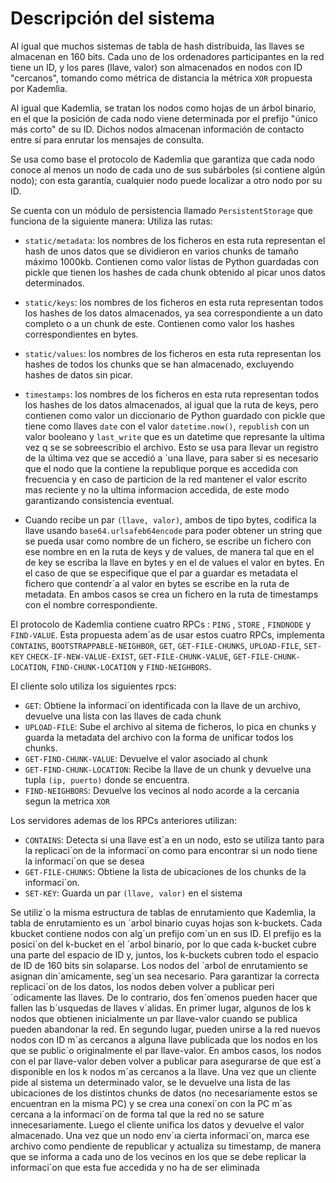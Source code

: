 # Descripción del sistema

Al igual que muchos sistemas de tabla de hash distribuida, las llaves se almacenan en 160 bits. Cada uno de los ordenadores participantes en la red tiene un ID, y los pares (llave, valor) son almacenados en nodos con ID "cercanos", tomando como métrica de distancia la métrica `XOR` propuesta por Kademlia.

Al igual que Kademlia, se tratan los nodos como hojas de un árbol binario, en el que la posición de cada nodo viene determinada por el prefijo "único más corto" de su ID. Dichos nodos almacenan información de contacto entre sí para enrutar los mensajes de consulta.

Se usa como base el protocolo de Kademlia que garantiza que cada nodo conoce al menos un nodo de cada uno de sus subárboles (si contiene algún nodo); con esta garantía, cualquier nodo puede localizar a otro nodo por su ID.

Se cuenta con un módulo de persistencia llamado `PersistentStorage` que funciona de la siguiente manera:
Utiliza las rutas:

- `static/metadata`: los nombres de los ficheros en esta ruta representan el hash de unos datos que se dividieron en varios chunks de tamaño máximo 1000kb. Contienen como valor listas de Python guardadas con pickle que tienen los hashes de cada chunk obtenido al picar unos datos determinados.
- `static/keys`: los nombres de los ficheros en esta ruta representan todos los hashes de los datos almacenados, ya sea correspondiente a un dato completo o a un chunk de este. Contienen como valor los hashes correspondientes en bytes.
- `static/values`: los nombres de los ficheros en esta ruta representan los hashes de todos los chunks que se han almacenado, excluyendo hashes de datos sin picar.
- `timestamps`: los nombres de los ficheros en esta ruta representan todos los hashes de los datos almacenados, al igual que la ruta de keys, pero contienen como valor un diccionario de Python guardado con pickle que tiene como llaves `date` con el valor `datetime.now()`, `republish` con un valor booleano y `last_write` que es un datetime que represante la ultima vez q se se sobreescribio el archivo. Esto se usa para llevar un registro de la última vez que se accedió a `una llave, para saber si es necesario que el nodo que la contiene la republique porque es accedida con frecuencia y en caso de particion de la red mantener el valor escrito mas reciente y no la ultima informacion accedida, de este modo garantizando consistencia eventual.
  
- Cuando recibe un par `(llave, valor)`, ambos de tipo bytes, codifica la llave
usando `base64.urlsafeb64encode` para poder obtener un string que se pueda usar como nombre de un fichero, se escribe un fichero con ese nombre en en la ruta de keys y de values, de manera tal que en el de key se escriba
la llave en bytes y en el de values el valor en bytes. En el caso de que se
especifique que el par a guardar es metadata el fichero que contendr´a al
valor en bytes se escribe en la ruta de metadata. En ambos casos se crea
un fichero en la ruta de timestamps con el nombre correspondiente.

El protocolo de Kademlia contiene cuatro RPCs : `PING` , `STORE` , `FINDNODE` y `FIND-VALUE`. Esta propuesta adem´as de usar estos cuatro RPCs,
implementa `CONTAINS`, `BOOTSTRAPPABLE-NEIGHBOR`, `GET`, `GET-FILE-CHUNKS`, `UPLOAD-FILE`, `SET-KEY` `CHECK-IF-NEW-VALUE-EXIST`, `GET-FILE-CHUNK-VALUE`, `GET-FILE-CHUNK-LOCATION`, `FIND-CHUNK-LOCATION` y `FIND-NEIGHBORS`.

El cliente solo utiliza los siguientes rpcs:

- `GET`: Obtiene la informaci´on identificada con la llave de un archivo, devuelve una lista con las llaves de cada chunk
- `UPLOAD-FILE`: Sube el archivo al sitema de ficheros, lo pica en chunks y guarda la metadata del archivo con la forma de unificar todos los chunks.
- `GET-FIND-CHUNK-VALUE`: Devuelve el valor asociado al chunk
- `GET-FIND-CHUNK-LOCATION`: Recibe la llave de un chunk y devuelve una tupla `(ip, puerto)` donde se encuentra.
- `FIND-NEIGHBORS`: Devuelve los vecinos al nodo acorde a la cercania segun la metrica `XOR`

Los servidores ademas de los RPCs anteriores utilizan:

- `CONTAINS`: Detecta si una llave est´a en un nodo, esto se utiliza tanto
para la replicaci´on de la informaci´on como para encontrar si un nodo tiene
la informaci´on que se desea
- `GET-FILE-CHUNKS`: Obtiene la lista de ubicaciones de los chunks de la
informaci´on.
- `SET-KEY`: Guarda un par `(llave, valor)` en el sistema

Se utiliz´o la misma estructura de tablas de enrutamiento que Kademlia, la
tabla de enrutamiento es un ´arbol binario cuyas hojas son k-buckets. Cada kbucket contiene nodos con alg´un prefijo com´un en sus ID. El prefijo es la posici´on
del k-bucket en el ´arbol binario, por lo que cada k-bucket cubre una parte del
espacio de ID y, juntos, los k-buckets cubren todo el espacio de ID de 160 bits
sin solaparse. Los nodos del ´arbol de enrutamiento se asignan din´amicamente,
seg´un sea necesario.
Para garantizar la correcta replicaci´on de los datos, los nodos deben volver a
publicar peri´odicamente las llaves. De lo contrario, dos fen´omenos pueden hacer
que fallen las b´usquedas de llaves v´alidas. En primer lugar, algunos de los k
nodos que obtienen inicialmente un par llave-valor cuando se publica pueden
abandonar la red. En segundo lugar, pueden unirse a la red nuevos nodos con
ID m´as cercanos a alguna llave publicada que los nodos en los que se public´o
originalmente el par llave-valor. En ambos casos, los nodos con el par llave-valor
deben volver a publicar para asegurarse de que est´a disponible en los k nodos
m´as cercanos a la llave.
Una vez que un cliente pide al sistema un determinado valor, se le devuelve
una lista de las ubicaciones de los distintos chunks de datos (no necesariamente
estos se encuentran en la misma PC) y se crea una conexi´on con la PC m´as
cercana a la informaci´on de forma tal que la red no se sature innecesariamente.
Luego el cliente unifica los datos y devuelve el valor almacenado. Una vez que un
nodo env´ıa cierta informaci´on, marca ese archivo como pendiente de republicar
y actualiza su timestamp, de manera que se informa a cada uno de los vecinos
en los que se debe replicar la informaci´on que esta fue accedida y no ha de ser
eliminada
